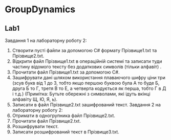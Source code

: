 # GroupDynamics
## Lab1
Завдання 1 на лабораторну роботу 2:
1.	Створити пусті файли за допомогою С# формату Прізвище1.txt та Прізвище2.txt.
2.	Відкрити файл Прізвище1.txt в операційній системі та записати туди частину відомого тексту без додаткових символів (тільки алфавіт) .
3.	Прочитати файл Прізвище1.txt за допомогою С#.
4.	Зашифрувати дані шляхом використання плаваючого шифру ціни три (зсув букв від 1 до 3, тобто якщо першою буквою була А то буде Б, друга Б то Г, третя В то Е, а четверта кодується як перша, тобто Г в Д і т.д.) (Примітка: Бутьте обережні з символами, які ідуть вкінці алфавіту Щ, Ю, Я, ь).
5.	Записати в файл Прізвище2.txt зашифрований текст.
Завдання 2 на лабораторну роботу 2:
1.	Отримати в одногрупника файл Прізвище2.txt.
2.	Прочитати файл Прізвище2.txt.
3.	Розшифрувати текст.
4.	Записати розшифрований текст в Прізвище3.txt.
